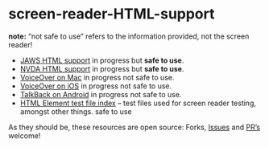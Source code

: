 # screen-reader-HTML-support

**note:** “not safe to use” refers to the information provided, not the screen reader!

 - [JAWS HTML support](https://tetralogical.github.io/screen-reader-HTML-support/JAWS.html) in progress but **safe to use**.
 - [NVDA HTML support](https://tetralogical.github.io/screen-reader-HTML-support/NVDA.html) in progress but **safe to use**.
 - [VoiceOver on Mac](https://tetralogical.github.io/screen-reader-HTML-support/VO-mac.html) in progress not safe to use.
 - [VoiceOver on iOS](https://tetralogical.github.io/screen-reader-HTML-support/VO-ios.html) in progress not safe to use.
 - [TalkBack on Android](https://tetralogical.github.io/screen-reader-HTML-support/TalkBack-android.html) in progress not safe to use.
- [HTML Element test file index](https://tetralogical.github.io/AT-browser-tests/) – test files used for screen reader testing, amongst other things. safe to use

As they should be, these resources are open source: Forks, [Issues](https://github.com/TetraLogical/screen-reader-HTML-support/issues) and [PR’s](https://github.com/TetraLogical/screen-reader-HTML-support/pulls) welcome!
